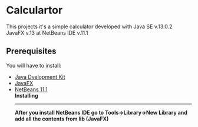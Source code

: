 # Calculartor
  This projects it's a simple calculator developed with Java SE v.13.0.2 JavaFX v.13 at NetBeans IDE v.11.1
## Prerequisites
  You will have to install:
  <ul>
  <li><a href="https://www.oracle.com/java/technologies/javase-jdk13-downloads.html">Java Dvelopment       Kit</a></li>
  <li><a href="https://gluonhq.com/products/javafx/">JavaFX</a></li>
  <li><a href="https://netbeans.apache.org/download/nb111/nb111.html">NetBeans 11.1</a></li>
<b>Installing</bl><br><hr>
  After you install NetBeans IDE go to Tools->Library->New Library and add all the contents from lib (JavaFX)
